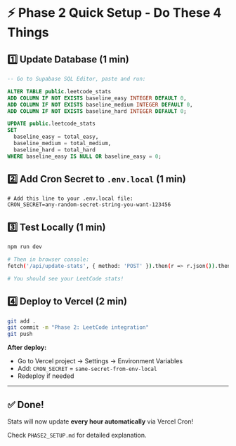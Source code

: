 # ⚡ Phase 2 Quick Setup - Do These 4 Things

## 1️⃣ Update Database (1 min)
```sql
-- Go to Supabase SQL Editor, paste and run:

ALTER TABLE public.leetcode_stats 
ADD COLUMN IF NOT EXISTS baseline_easy INTEGER DEFAULT 0,
ADD COLUMN IF NOT EXISTS baseline_medium INTEGER DEFAULT 0,
ADD COLUMN IF NOT EXISTS baseline_hard INTEGER DEFAULT 0;

UPDATE public.leetcode_stats
SET 
  baseline_easy = total_easy,
  baseline_medium = total_medium,
  baseline_hard = total_hard
WHERE baseline_easy IS NULL OR baseline_easy = 0;
```

## 2️⃣ Add Cron Secret to `.env.local` (1 min)
```env
# Add this line to your .env.local file:
CRON_SECRET=any-random-secret-string-you-want-123456
```

## 3️⃣ Test Locally (1 min)
```bash
npm run dev

# Then in browser console:
fetch('/api/update-stats', { method: 'POST' }).then(r => r.json()).then(console.log)

# You should see your LeetCode stats!
```

## 4️⃣ Deploy to Vercel (2 min)
```bash
git add .
git commit -m "Phase 2: LeetCode integration"
git push
```

**After deploy:**
- Go to Vercel project → Settings → Environment Variables
- Add: `CRON_SECRET` = `same-secret-from-env-local`
- Redeploy if needed

---

## ✅ Done!
Stats will now update **every hour automatically** via Vercel Cron!

Check `PHASE2_SETUP.md` for detailed explanation.
